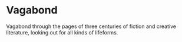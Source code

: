 # Vagabond
Vagabond through the pages of three centuries of fiction and creative literature, looking out for all kinds of lifeforms.
